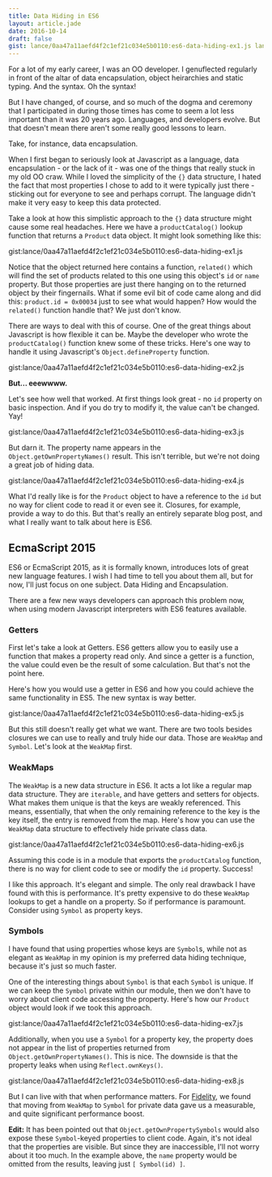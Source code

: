 ```yaml
---
title: Data Hiding in ES6
layout: article.jade
date: 2016-10-14
draft: false
gist: lance/0aa47a11aefd4f2c1ef21c034e5b0110:es6-data-hiding-ex1.js lance/0aa47a11aefd4f2c1ef21c034e5b0110:es6-data-hiding-ex2.js lance/0aa47a11aefd4f2c1ef21c034e5b0110:es6-data-hiding-ex3.js lance/0aa47a11aefd4f2c1ef21c034e5b0110:es6-data-hiding-ex4.js lance/0aa47a11aefd4f2c1ef21c034e5b0110:es6-data-hiding-ex5.js lance/0aa47a11aefd4f2c1ef21c034e5b0110:es6-data-hiding-ex6.js lance/0aa47a11aefd4f2c1ef21c034e5b0110:es6-data-hiding-ex7.js lance/0aa47a11aefd4f2c1ef21c034e5b0110:es6-data-hiding-ex8.js
---
```


For a lot of my early career, I was an OO developer. I genuflected regularly in
front of the altar of data encapsulation, object heirarchies and static typing.
And the syntax. Oh the syntax!

But I have changed, of course, and so much of the dogma and ceremony that
I participated in during those times has come to seem a lot less important
than it was 20 years ago. Languages, and developers evolve. But that doesn't
mean there aren't some really good lessons to learn.

Take, for instance, data encapsulation.

<!-- More -->

When I first began to seriously look at Javascript as a language, data
encapsulation - or the lack of it - was one of the things that really stuck
in my old OO craw. While I loved the simplicity of the `{}` data structure,
I hated the fact that most properties I chose to add to it were typically
just there - sticking out for everyone to see and perhaps corrupt. The language
didn't make it very easy to keep this data protected.

Take a look at how this simplistic approach to the `{}` data structure
might cause some real headaches. Here we have a `productCatalog()` lookup
function that returns a `Product` data object. It might look something like
this:

gist:lance/0aa47a11aefd4f2c1ef21c034e5b0110:es6-data-hiding-ex1.js

Notice that the object returned here contains a function, `related()` which
will find the set of products related to this one using this object's `id`
or `name` property. But those properties are just there hanging on to the
returned object by their fingernails. What if some evil bit of code came along
and did this: `product.id = 0x00034` just to see what would happen? How
would the `related()` function handle that? We just don't know.

There are ways to deal with this of course. One of the great things
about Javascript is how flexible it can be. Maybe the developer who wrote
the `productCatalog()` function knew some of these tricks. Here's one way
to handle it using Javascript's `Object.defineProperty` function.

gist:lance/0aa47a11aefd4f2c1ef21c034e5b0110:es6-data-hiding-ex2.js

**But... eeewwww.**

Let's see how well that worked. At first things look great -
no `id` property on basic inspection. And if you do try to modify it,
the value can't be changed. Yay!

gist:lance/0aa47a11aefd4f2c1ef21c034e5b0110:es6-data-hiding-ex3.js

But darn it. The property name appears in the `Object.getOwnPropertyNames()`
result. This isn't terrible, but we're not doing a great job of hiding data.

gist:lance/0aa47a11aefd4f2c1ef21c034e5b0110:es6-data-hiding-ex4.js

What I'd really like is for the `Product` object to have a reference to the
`id` but no way for client code to read it or even see it. Closures, for example,
provide a way to do this. But that's really an entirely separate blog post, and what
I really want to talk about here is ES6.

## EcmaScript 2015

ES6 or EcmaScript 2015, as it is formally known, introduces lots of great
new language features. I wish I had time to tell you about them all, but
for now, I'll just focus on one subject. Data Hiding and Encapsulation.

There are a few new ways developers can approach this problem now, when
using modern Javascript interpreters with ES6 features available.

### Getters

First let's take a look at Getters. ES6 getters allow you to easily
use a function that makes a property read only. And since a getter is a
function, the value could even be the result of some calculation. But
that's not the point here.

Here's how you would use a getter in ES6 and how you could achieve the
same functionality in ES5. The new syntax is way better.

gist:lance/0aa47a11aefd4f2c1ef21c034e5b0110:es6-data-hiding-ex5.js

But this still doesn't really get what we want. There are two tools
besides closures we can use to really and truly hide our data. Those are
`WeakMap` and `Symbol`. Let's look at the `WeakMap` first.

### WeakMaps

The `WeakMap` is a new data structure in ES6. It acts a lot like
a regular map data structure. They are `iterable`, and have getters and
setters for objects. What makes them unique is that the keys are weakly
referenced. This means, essentially, that when the only remaining reference
to the key is the key itself, the entry is removed from the map. Here's
how you can use the `WeakMap` data structure to effectively hide private
class data.

gist:lance/0aa47a11aefd4f2c1ef21c034e5b0110:es6-data-hiding-ex6.js

Assuming this code is in a module that exports the `productCatalog`
function, there is no way for client code to see or modify the `id`
property. Success!

I like this approach. It's elegant and simple. The only real drawback I
have found with this is performance. It's pretty expensive to do these
`WeakMap` lookups to get a handle on a property. So if performance is
paramount. Consider using `Symbol` as property keys.

### Symbols

I have found that using properties whose keys are `Symbol`s, while not
as elegant as `WeakMap` in my opinion is my preferred data hiding
technique, because it's just so much faster.

One of the interesting things about `Symbol` is that each `Symbol`
is unique. If we can keep the `Symbol` private within our module,
then we don't have to worry about client code accessing the property.
Here's how our `Product` object would look if we took this approach.

gist:lance/0aa47a11aefd4f2c1ef21c034e5b0110:es6-data-hiding-ex7.js

Additionally, when you use a `Symbol` for a property key, the property
does not appear in the list of properties returned from
`Object.getOwnPropertyNames()`. This is nice. The downside is that
the property leaks when using `Reflect.ownKeys()`.

gist:lance/0aa47a11aefd4f2c1ef21c034e5b0110:es6-data-hiding-ex8.js

But I can live with that when performance matters. For
[Fidelity](https://npmjs.com/package/fidelity), we found that moving
from `WeakMap` to `Symbol` for private data gave us a measurable, and
quite significant performance boost.

**Edit:** It has been pointed out that `Object.getOwnPropertySymbols`
would also expose these `Symbol`-keyed properties to client code. Again,
it's not ideal that the properties are visible. But since they are
inaccessible, I'll not worry about it too much. In the example above,
the `name` property would be omitted from the results, leaving just
`[ Symbol(id) ]`.

